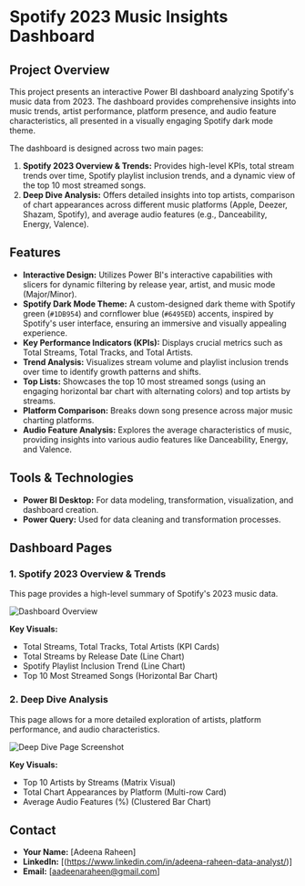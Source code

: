 # Spotify 2023 Music Insights Dashboard

## Project Overview

This project presents an interactive Power BI dashboard analyzing Spotify's music data from 2023. The dashboard provides comprehensive insights into music trends, artist performance, platform presence, and audio feature characteristics, all presented in a visually engaging Spotify dark mode theme.

The dashboard is designed across two main pages:
1.  **Spotify 2023 Overview & Trends:** Provides high-level KPIs, total stream trends over time, Spotify playlist inclusion trends, and a dynamic view of the top 10 most streamed songs.
2.  **Deep Dive Analysis:** Offers detailed insights into top artists, comparison of chart appearances across different music platforms (Apple, Deezer, Shazam, Spotify), and average audio features (e.g., Danceability, Energy, Valence).

## Features

* **Interactive Design:** Utilizes Power BI's interactive capabilities with slicers for dynamic filtering by release year, artist, and music mode (Major/Minor).
* **Spotify Dark Mode Theme:** A custom-designed dark theme with Spotify green (`#1DB954`) and cornflower blue (`#6495ED`) accents, inspired by Spotify's user interface, ensuring an immersive and visually appealing experience.
* **Key Performance Indicators (KPIs):** Displays crucial metrics such as Total Streams, Total Tracks, and Total Artists.
* **Trend Analysis:** Visualizes stream volume and playlist inclusion trends over time to identify growth patterns and shifts.
* **Top Lists:** Showcases the top 10 most streamed songs (using an engaging horizontal bar chart with alternating colors) and top artists by streams.
* **Platform Comparison:** Breaks down song presence across major music charting platforms.
* **Audio Feature Analysis:** Explores the average characteristics of music, providing insights into various audio features like Danceability, Energy, and Valence.

## Tools & Technologies

* **Power BI Desktop:** For data modeling, transformation, visualization, and dashboard creation.
* **Power Query:** Used for data cleaning and transformation processes.

## Dashboard Pages

### 1. Spotify 2023 Overview & Trends

This page provides a high-level summary of Spotify's 2023 music data.

![Dashboard Overview](<img width="908" height="549" alt="Overview" src="https://github.com/user-attachments/assets/734498da-95f4-49a0-9901-ea1daed80b84" />)

**Key Visuals:**
* Total Streams, Total Tracks, Total Artists (KPI Cards)
* Total Streams by Release Date (Line Chart)
* Spotify Playlist Inclusion Trend (Line Chart)
* Top 10 Most Streamed Songs (Horizontal Bar Chart)

### 2. Deep Dive Analysis

This page allows for a more detailed exploration of artists, platform performance, and audio characteristics.

![Deep Dive Page Screenshot](<img width="907" height="540" alt="Deep Analysis" src="https://github.com/user-attachments/assets/efad1a14-9399-4c93-b1c4-cab01d2b832b" />)


**Key Visuals:**
* Top 10 Artists by Streams (Matrix Visual)
* Total Chart Appearances by Platform (Multi-row Card)
* Average Audio Features (%) (Clustered Bar Chart)

## Contact

* **Your Name:** [Adeena Raheen]
* **LinkedIn:** [(https://www.linkedin.com/in/adeena-raheen-data-analyst/)]
* **Email:** [aadeenaraheen@gmail.com]
